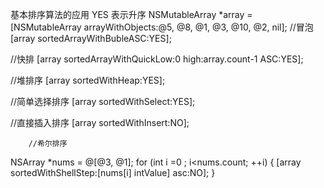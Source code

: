 基本排序算法的应用
YES 表示升序 
NSMutableArray *array = [NSMutableArray arrayWithObjects:@5, @8, @1, @3, @10, @2, nil];
//冒泡
[array sortedArrayWithBubleASC:YES];
        
//快排
[array sortedArrayWithQuickLow:0 high:array.count-1 ASC:YES];
        
//堆排序
[array sortedWithHeap:YES];
        
//简单选择排序
[array sortedWithSelect:YES];

//直接插入排序
[array sortedWithInsert:NO];
        
        //希尔排序
NSArray *nums = @[@3, @1];
for (int i =0 ; i<nums.count; ++i) {
   [array sortedWithShellStep:[nums[i] intValue] asc:NO];
}
